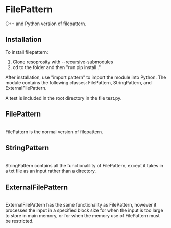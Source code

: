 # FilePattern
C++ and Python version of filepattern.

<h2> Installation </h2>
To install filepattern:

<ol>
  <li>Clone resoprosity with --recursive-submodules</li>
  <li>cd to the folder and then "run pip install ." </li>
</ol>
  
After installation, use "import pattern" to import the module into Python. The module contains the following classes: FilePattern, StringPattern, and ExternalFilePattern.

A test is included in the root directory in the file test.py.
  
<h2>FilePattern</h2> <br/>
FilePattern is the normal version of filepattern. 
  
  <h2>StringPattern</h2> <br/>
StringPattern contains all the functionalility of FilePattern, except it takes in a txt file as an input rather than a directory.
  
  <h2>ExternalFilePattern</h2> <br/>
ExternalFilePattern has the same functionality as FilePattern, however it processes the input in a specified block size for when the input is too large to store in main memory, or for when the memory use of FilePattern must be restricted.
